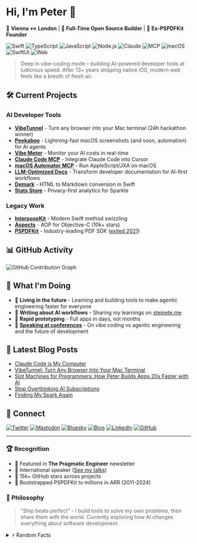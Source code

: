 # Hi, I'm Peter 👋

📍 **Vienna ↔ London** | 🤖 **Full-Time Open Source Builder** | 🚀 **Ex-PSPDFKit Founder**

![Swift](https://img.shields.io/badge/-Swift-FA7343?style=flat-square&logo=swift&logoColor=white)
![TypeScript](https://img.shields.io/badge/-TypeScript-3178C6?style=flat-square&logo=typescript&logoColor=white)
![JavaScript](https://img.shields.io/badge/-JavaScript-F7DF1E?style=flat-square&logo=javascript&logoColor=black)
![Node.js](https://img.shields.io/badge/-Node.js-339933?style=flat-square&logo=node.js&logoColor=white)
![Claude](https://img.shields.io/badge/-Claude-000000?style=flat-square&logo=anthropic&logoColor=white)
![MCP](https://img.shields.io/badge/-MCP-FF6B6B?style=flat-square&logo=protocol&logoColor=white)
![macOS](https://img.shields.io/badge/-macOS-000000?style=flat-square&logo=apple&logoColor=white)
![SwiftUI](https://img.shields.io/badge/-SwiftUI-0062D3?style=flat-square&logo=swift&logoColor=white)
![Web](https://img.shields.io/badge/-Web-4285F4?style=flat-square&logo=google-chrome&logoColor=white)

> Deep in vibe-coding mode – building AI-powered developer tools at ludicrous speed. After 13+ years shipping native iOS, modern web feels like a breath of fresh air.

## 🛠️ Current Projects

### AI Developer Tools
- **[VibeTunnel](https://github.com/amantus-ai/vibetunnel)** - Turn any browser into your Mac terminal (24h hackathon winner)
- **[Peekaboo](https://github.com/steipete/peekaboo-mcp)** - Lightning-fast macOS screenshots (and soon, automation) for AI agents
- **[Vibe Meter](https://github.com/steipete/vibe-meter)** - Monitor your AI costs in real-time
- **[Claude Code MCP](https://github.com/steipete/claude-code-mcp)** - Integrate Claude Code into Cursor
- **[macOS Automator MCP](https://github.com/steipete/macos-automator-mcp)** - Run AppleScript/JXA on macOS
- **[LLM-Optimized Docs](https://steipete.me/posts/2025/llm-codes-transform-developer-docs)** - Transform developer documentation for AI-first workflows
- **[Demark](https://github.com/steipete/demark)** - HTML to Markdown conversion in Swift
- **[Stats Store](https://github.com/steipete/stats-store)** - Privacy-first analytics for Sparkle

### Legacy Work
- **[InterposeKit](https://github.com/steipete/InterposeKit)** - Modern Swift method swizzling
- **[Aspects](https://github.com/steipete/Aspects)** - AOP for Objective-C (10k+ stars)
- **[PSPDFKit](https://pspdfkit.com)** - Industry-leading PDF SDK ([exited 2021](https://techcrunch.com/2021/10/01/pspdfkit-raises-116m-its-first-outside-money-now-nearly-1b-people-use-apps-powered-by-its-collaboration-signing-and-markup-tools/))


## 📊 GitHub Activity

![GitHub Contribution Graph](https://ghchart.rshah.org/steipete)

## 🎯 What I'm Doing

- 🤖 **Living in the future** - Learning and building tools to make agentic engineering faster for everyone
- 📝 **Writing about AI workflows** - Sharing my learnings on [steipete.me](https://steipete.me)
- 🚀 **Rapid prototyping** - Full apps in days, not months
- 🎤 **[Speaking at conferences](https://github.com/steipete/speaking)** - On vibe coding vs agentic engineering and the future of development

## 📝 Latest Blog Posts

<!-- BLOG-POST-LIST:START -->
- [Claude Code is My Computer](https://steipete.me/posts/2025/claude-code-is-my-computer)
- [VibeTunnel: Turn Any Browser Into Your Mac Terminal](https://steipete.me/posts/2025/vibetunnel)
- [Slot Machines for Programmers: How Peter Builds Apps 20x Faster with AI](https://steipete.me/posts/2025/when-ai-meets-madness-peters-16-hour-days)
- [Stop Overthinking AI Subscriptions](https://steipete.me/posts/2025/stop-overthinking-ai-subscriptions)
- [Finding My Spark Again](https://steipete.me/posts/2025/finding-my-spark-again)
<!-- BLOG-POST-LIST:END -->

## 🤝 Connect

[![Twitter](https://img.shields.io/badge/-@steipete-1DA1F2?style=flat-square&logo=twitter&logoColor=white)](https://twitter.com/steipete)
[![Mastodon](https://img.shields.io/badge/-@steipete-6364FF?style=flat-square&logo=mastodon&logoColor=white)](https://mastodon.social/@steipete)
[![Bluesky](https://img.shields.io/badge/-steipete.me-00A8E8?style=flat-square&logo=bluesky&logoColor=white)](https://bsky.app/profile/steipete.me)
[![Blog](https://img.shields.io/badge/-steipete.me-FF5722?style=flat-square&logo=hugo&logoColor=white)](https://steipete.me)
[![LinkedIn](https://img.shields.io/badge/-Peter_Steinberger-0077B5?style=flat-square&logo=linkedin&logoColor=white)](https://www.linkedin.com/in/steipete)
[![GitHub](https://img.shields.io/badge/-Follow-181717?style=flat-square&logo=github&logoColor=white)](https://github.com/steipete)

---

### 🏆 Recognition

- 📰 Featured in **The Pragmatic Engineer** newsletter
- 🎤 International speaker ([See my talks](https://github.com/steipete/speaking))
- 🌟 15k+ GitHub stars across projects
- 🚀 Bootstrapped PSPDFKit to millions in ARR (2011-2024)

### 💭 Philosophy

> "Ship beats perfect" - I build tools to solve my own problems, then share them with the world. Currently exploring how AI changes everything about software development.

<details>
<summary>⚡ Random Facts</summary>

- 🎰 Treat AI agents as "slot machines for programmers"
- 🖥️ Run 3-6 Claude instances concurrently
- ☕ Powered by Vienna coffee culture
- 💪 Gym enthusiast (when not coding)
- 🏳️‍🌈 Coaches LGBTQ+ folks at [Out In Tech](https://outintech.com/)

</details>